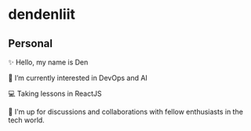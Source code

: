 # dendenliit
## Personal

✨ Hello, my name is Den 
  
💭 I’m currently interested in DevOps and AI 
  
💻 Taking lessons in ReactJS 
  
🤝 I'm up for discussions and collaborations with fellow enthusiasts in the tech world. 

